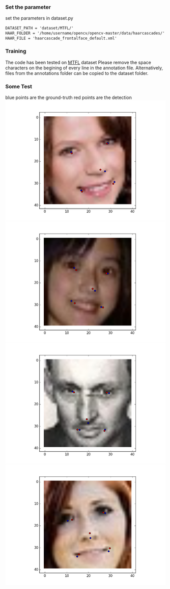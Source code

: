 ### Set the parameter
set the parameters in dataset.py

```
DATASET_PATH = 'dataset/MTFL/'
HAAR_FOLDER = '/home/username/opencv/opencv-master/data/haarcascades/'
HAAR_FILE = 'haarcascade_frontalface_default.xml'
```

### Training
The code has been tested on [MTFL][mtfl_link] dataset
Please remove the space characters on the begining of every line in the annotation file.
Alternatively, files from the annotations folder can be copied to the dataset folder. 

### Some Test
blue points are the ground-truth red points are the detection
![](imgs/res1.png)
![](imgs/res2.png)
![](imgs/res3.png)
![](imgs/res4.png)

[mtfl_link]: http://mmlab.ie.cuhk.edu.hk/projects/TCDCN/data/MTFL.zip
